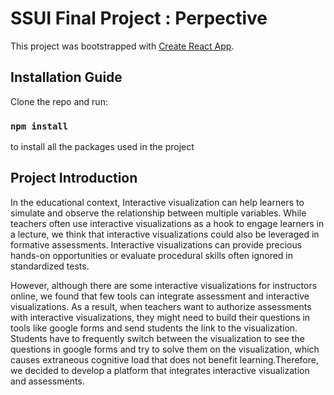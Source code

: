 # SSUI Final Project : Perpective 

This project was bootstrapped with [Create React App](https://github.com/facebook/create-react-app).

## Installation Guide

Clone the repo and run:

### `npm install`

to install all the packages used in the project

##  Project Introduction
In the educational context, Interactive visualization can help learners to simulate and observe the relationship between multiple variables. While teachers often use interactive visualizations as a hook to engage learners in a lecture, we think that interactive visualizations could also be leveraged in formative assessments. Interactive visualizations can provide precious hands-on opportunities or evaluate procedural skills often ignored in standardized tests. 

However, although there are some interactive visualizations for instructors online, we found that few tools can integrate assessment and interactive visualizations. As a result, when teachers want to authorize assessments with interactive visualizations, they might need to build their questions in tools like google forms and send students the link to the visualization. Students have to frequently switch between the visualization to see the questions in google forms and try to solve them on the visualization, which causes extraneous cognitive load that does not benefit learning.Therefore, we decided to develop a platform that integrates interactive visualization and assessments.



